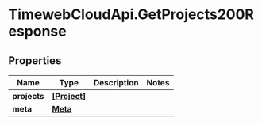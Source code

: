 # TimewebCloudApi.GetProjects200Response

## Properties

Name | Type | Description | Notes
------------ | ------------- | ------------- | -------------
**projects** | [**[Project]**](Project.md) |  | 
**meta** | [**Meta**](Meta.md) |  | 


